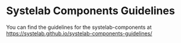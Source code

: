 # Systelab Components Guidelines

You can find the guidelines for the systelab-components at https://systelab.github.io/systelab-components-guidelines/
